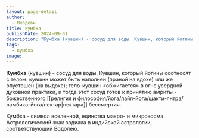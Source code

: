 ```yaml
---
layout: page-detail
author:
  - Яшодеви
title: кумбха
publishDate: 2024-09-01
description: "Кумбха (кувшин) - сосуд для воды. Кувшин, который йогины соотносят с телом: кувшин может быть наполнен (праной на вдохе) или же опустошен (на выдохе); тело-кувшин «обжигается» в огне усердной духовной практики, и тогда этот сосуд готов к принятию амриты - божественного нектара бессмертия."
tags:
  - кумбха
image:
---
```

**Кумбха** (кувшин) - сосуд для воды. Кувшин, который йогины соотносят с телом: кувшин может быть наполнен (праной на вдохе) или же опустошен (на выдохе); тело-кувшин «обжигается» в огне усердной духовной практики, и тогда этот сосуд готов к принятию амриты - божественного [[религия и философия/йога/лайя-йога/шакти-янтра/ламбика-йога/нектар|нектара]] бессмертия.

Кумбха - символ вселенной, единства макро- и микрокосма. Астрологический знак зодиака в индийской астрологии, соответствующий Водолею.

